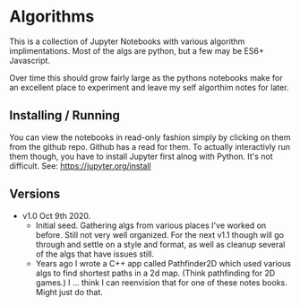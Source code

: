# Algorithms

This is a collection of Jupyter Notebooks with various algorithm implimentations. Most of the algs are python, but a few may be ES6+ Javascript.

Over time this should grow fairly large as the pythons notebooks make for an excellent place to experiment and leave my self algorthim notes for later.


## Installing / Running

You can view the notebooks in read-only fashion simply by clicking on them from the github repo. Github has a read for them.
To actually interactivly run them though, you have to install Jupyter first alnog with Python. It's not difficult. See: https://jupyter.org/install

## Versions
* v1.0 Oct 9th 2020.
  * Initial seed. Gathering algs from various places I've worked on before. Still not very well organized. For the next v1.1 though will go through and settle
on a style and format, as well as cleanup several of the algs that have issues still.
  * Years ago I wrote a C++ app called Pathfinder2D which used various algs to find shortest paths in a 2d map. (Think pathfinding for 2D games.) I ... think I can reenvision that for one of these notes books. Might just do that.

